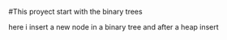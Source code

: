 #This proyect start with the binary trees

here i insert a new node in a binary tree and after a heap insert